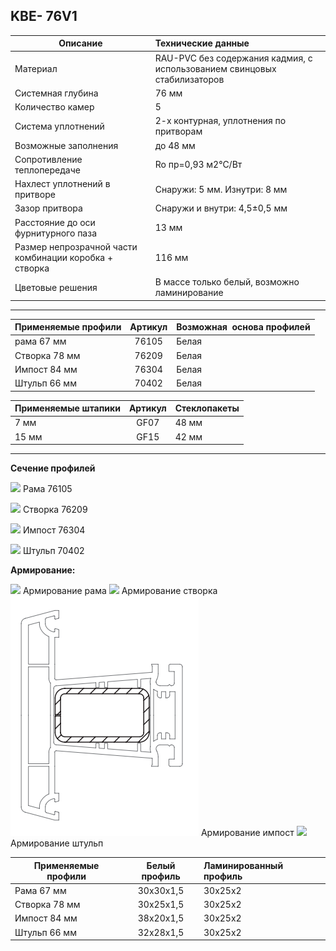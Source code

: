 ## **KBE- 76V1**

 Описание  |  Технические данные |
|----------------|:----------|
|  Материал | RAU-PVC без содержания кадмия, с использованием свинцовых стабилизаторов | 
|  Системная глубина | 76 мм | 
|  Количество камер | 5 | 
|  Система уплотнений | 2-х контурная, уплотнения по притворам | 
|  Возможные заполнения | до 48 мм | 
| Сопротивление теплопередаче | Ro пр=0,93 м2°С/Вт |
|  Нахлест уплотнений в притворе | Снаружи: 5 мм. Изнутри: 8 мм | 
|  Зазор притвора | Снаружи и внутри: 4,5±0,5 мм | 
|  Расстояние до оси фурнитурного паза | 13 мм | 
|  Размер непрозрачной части комбинации коробка + створка | 116 мм | 
| Цветовые решения | В массе только белый, возможно ламинирование | 

* * *

| Применяемые профили | Артикул | Возможная  основа профилей |
|----------------|:---------:|:----------|
| рама 67 мм | 76105  |  Белая |
| Створка 78 мм | 76209 |  Белая |
| Импост 84 мм | 76304  |  Белая |
 | Штульп 66 мм | 70402 |  Белая |

| Применяемые штапики | Артикул | Стеклопакеты |
|----------------|:---------:|:----------|
| 7 мм | GF07  |  48 мм |
| 15 мм | GF15 |  42 мм |


* * *

**Сечение профилей**

![](https://raw.githubusercontent.com/blackmixer/help_os/master/kve76V1/media/image2.png)
Рама 76105

![](https://raw.githubusercontent.com/blackmixer/help_os/master/kve76V1/media/image7.png)
Створка 76209

![](https://raw.githubusercontent.com/blackmixer/help_os/master/kve76V1/media/image4.png)
Импост 76304

![](https://raw.githubusercontent.com/blackmixer/help_os/master/kve76V1/media/image8.png)
Штульп 70402

<span id="_heading=h.gjdgxs" class="anchor"></span> 

**Армирование:**

![](https://raw.githubusercontent.com/blackmixer/help_os/master/kve76V1/media/image6.png)
Армирование рама
![](https://raw.githubusercontent.com/blackmixer/help_os/master/kve76V1/media/image1.png)
Армирование створка
![](https://github.com/AlexandraEgorovatmk/help_os/blob/master/kve76V1/media/7.png)
 Армирование импост
![](https://raw.githubusercontent.com/blackmixer/help_os/master/kve76V1/media/image3.png)
Армирование штульп

| Применяемые профили | Белый профиль | Ламинированный профиль|
|----------------|:---------:|:----------|
| Рама 67 мм | 30х30х1,5 | 30х25х2 |
| Створка 78 мм  | 30х25х1,5 | 30х25х2 |
| Импост 84 мм | 38x20x1,5 | 30х25х2 |
| Штульп 66 мм | 32x28x1,5 | 30х25х2 |
